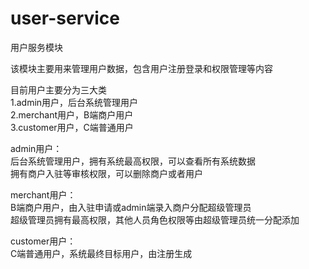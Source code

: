 # user-service

用户服务模块  

该模块主要用来管理用户数据，包含用户注册登录和权限管理等内容  

目前用户主要分为三大类  
1.admin用户，后台系统管理用户  
2.merchant用户，B端商户用户  
3.customer用户，C端普通用户  

admin用户：  
后台系统管理用户，拥有系统最高权限，可以查看所有系统数据  
拥有商户入驻等审核权限，可以删除商户或者用户

merchant用户：  
B端商户用户，由入驻申请或admin端录入商户分配超级管理员  
超级管理员拥有最高权限，其他人员角色权限等由超级管理员统一分配添加  

customer用户：  
C端普通用户，系统最终目标用户，由注册生成